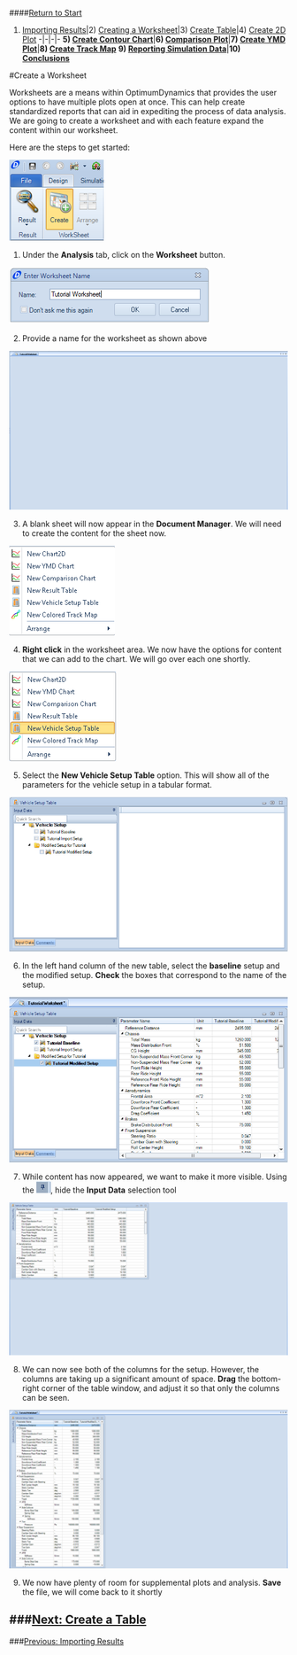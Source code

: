 ####[Return to Start](1_Tutorial_3.md)

1) [Importing Results](2_Importing_Results.md)|2) [Creating a Worksheet](3_Create_Worksheet.md)|3) [Create Table](4_CreateTable.md)|4) [Create 2D Plot](5_2DChart.md)
-|-|-|-
__5) [Create Contour Chart](6_ContourChart.md)__|__6) [Comparison Plot](7_CompPlot.md)__|__7) [Create YMD Plot](8_YMDPlot.md)__|__8) [Create Track Map](9_TrackMap.md)__
__9) [Reporting Simulation Data](10_SimReport.md)__|__10) [Conclusions](11_Conclusion.md)__

#Create a Worksheet

Worksheets are a means within OptimumDynamics that provides the user options to have multiple plots open at once. This can help create standardized reports that can aid in expediting the process of data analysis. We are going to create a worksheet and with each feature expand the content within our worksheet.

Here are the steps to get started:

![Create Worksheet](../img/create_worksheet.png)

1) Under the __Analysis__ tab, click on the __Worksheet__ button.

![Worksheet Name](../img/worksheet_name.png)

2) Provide a name for the worksheet as shown above

![Empty Sheet](../img/empty_sheet.PNG)

3) A blank sheet will now appear in the __Document Manager__. We will need to create the content for the sheet now.

![Right Click](../img/right_click.png)

4) __Right click__ in the worksheet area. We now have the options for content that we can add to the chart. We will go over each one shortly.

![Setup Table](../img/setup_table.png)

5) Select the __New Vehicle Setup Table__ option. This will show all of the parameters for the vehicle setup in a tabular format.

![Setup Table UI](../img/setup_table_ui.png)

6) In the left hand column of the new table, select the __baseline__ setup and the modified setup. __Check__ the boxes that correspond to the name of the setup.

![Table Content](../img/setup_table_content.png)

7) While content has now appeared, we want to make it more visible. Using the ![Pin](../img/pin_button.png), hide the __Input Data__ selection tool

![Move Setup Table](../img/move_setup_table.PNG)

8) We can now see both of the columns for the setup. However, the columns are taking up a significant amount of space. __Drag__ the bottom-right corner of the table window, and adjust it so that only the columns can be seen.

![Adjusted Table](../img/adjusted_table.png)

9) We now have plenty of room for supplemental plots and analysis. __Save__ the file, we will come back to it shortly

###[Next: Create a Table](4_CreateTable.md)
---
###[Previous: Importing Results](2_Importing_Results.md)